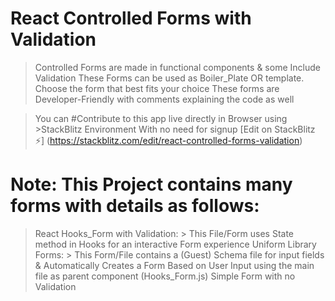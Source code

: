 # React Controlled Forms with Validation
> Controlled Forms are made in functional components & some Include Validation
> These Forms can be used as Boiler_Plate OR template.
> Choose the form that best fits your choice
> These forms are Developer-Friendly with comments explaining the code as well

> You can   #Contribute  to this app live directly in Browser using >StackBlitz Environment With no need for signup
> [Edit on StackBlitz ⚡️] (https://stackblitz.com/edit/react-controlled-forms-validation) 

# Note: This Project contains many forms with details as follows:
  > React Hooks_Form with Validation:
     > This File/Form uses State method in Hooks for an interactive Form experience
  > Uniform Library Forms:
     > This Form/File contains a (Guest) Schema file for input fields & Automatically Creates a Form Based on User Input using the main file as parent component (Hooks_Form.js)
  > Simple Form with no Validation



